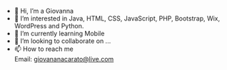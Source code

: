 - 👋 Hi, I’m  a Giovanna
- 👀 I’m interested in Java, HTML, CSS, JavaScript, PHP, Bootstrap, Wix, WordPress and Python.
- 🌱 I’m currently learning  Mobile
- 💞️ I’m looking to collaborate on ...
- 📫 How to reach me  
Email: giovananacarato@live.com


<!---
gihnacarato/gihnacarato is a ✨ special ✨ repository because its `README.md` (this file) appears on your GitHub profile.
You can click the Preview link to take a look at your changes.
--->
